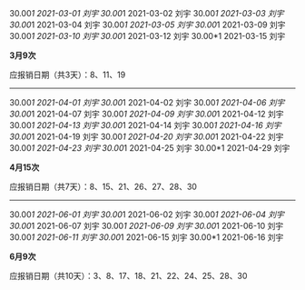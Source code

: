  30.00*1
2021-03-01
刘宇
 30.00*1
2021-03-02
刘宇
 30.00*1
2021-03-03
刘宇
 30.00*1
2021-03-04
刘宇
 30.00*1
2021-03-05
刘宇
 30.00*1
2021-03-09
刘宇
 30.00*1
2021-03-10
刘宇
 30.00*1
2021-03-12
刘宇
 30.00*1
2021-03-15
刘宇

**3月9次**

应报销日期（共3天）：8、11、19

------

 30.00*1
2021-04-01
刘宇
 30.00*1
2021-04-02
刘宇
 30.00*1
2021-04-06
刘宇
 30.00*1
2021-04-07
刘宇
 30.00*1
2021-04-09
刘宇
 30.00*1
2021-04-12
刘宇
 30.00*1
2021-04-13
刘宇
 30.00*1
2021-04-14
刘宇
 30.00*1
2021-04-16
刘宇
 30.00*1
2021-04-19
刘宇
 30.00*1
2021-04-20
刘宇
 30.00*1
2021-04-22
刘宇
 30.00*1
2021-04-23
刘宇
 30.00*1
2021-04-25
刘宇
 30.00*1
2021-04-29
刘宇

**4月15次**

应报销日期（共7天）：8、15、21、26、27、28、30

---------

 30.00*1
2021-06-01
刘宇
 30.00*1
2021-06-02
刘宇
 30.00*1
2021-06-04
刘宇
 30.00*1
2021-06-07
刘宇
 30.00*1
2021-06-09
刘宇
 30.00*1
2021-06-10
刘宇
 30.00*1
2021-06-11
刘宇
 30.00*1
2021-06-15
刘宇
 30.00*1
2021-06-16
刘宇

**6月9次**

应报销日期（共10天）：3、8、17、18、21、22、24、25、28、30